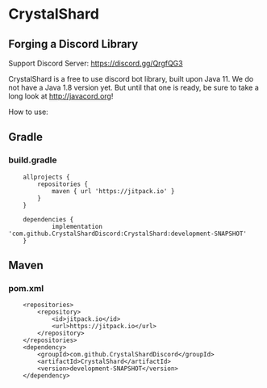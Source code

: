 # CrystalShard
## Forging a Discord Library

Support Discord Server: https://discord.gg/QrgfQG3

CrystalShard is a free to use discord bot library, built upon Java 11.
We do not have a Java 1.8 version yet. But until that one is ready, be sure to take a long look at http://javacord.org!

How to use:
## Gradle
### build.gradle
```
	allprojects {
		repositories {
			maven { url 'https://jitpack.io' }
		}
	}

	dependencies {
	        implementation 'com.github.CrystalShardDiscord:CrystalShard:development-SNAPSHOT'
	}
```

## Maven
### pom.xml
```
	<repositories>
		<repository>
		    <id>jitpack.io</id>
		    <url>https://jitpack.io</url>
		</repository>
	</repositories>
	<dependency>
	    <groupId>com.github.CrystalShardDiscord</groupId>
	    <artifactId>CrystalShard</artifactId>
	    <version>development-SNAPSHOT</version>
	</dependency>
```
